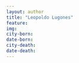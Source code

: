 ```yaml
---
layout: author
title: "Leopoldo Lugones"
feature: 
img:
city-born: 
date-born: 
city-death: 
date-death:
---
```

